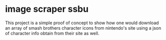 # image scraper ssbu

This project is a simple proof of concept to show how one would download an array of smash brothers character icons 
from nintendo's site using a json of character info obtain from their site as well. 


